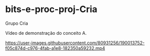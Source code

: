 # bits-e-proc-proj-Cria
Grupo Cria

Vídeo de demonstração do conceito A.

https://user-images.githubusercontent.com/80931256/190013752-f05c874d-c976-4fab-a1e8-182350a59232.mp4

